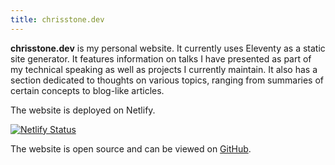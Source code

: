 ```yaml
---
title: chrisstone.dev
---
```


**chrisstone.dev** is my personal website. It currently uses Eleventy as a static site generator. It features
information on talks I have presented as part of my technical speaking as well as projects I currently maintain. It also
has a section dedicated to thoughts on various topics, ranging from summaries of certain concepts to blog-like articles.

The website is deployed on Netlify.

[![Netlify Status](https://api.netlify.com/api/v1/badges/bbeff905-f565-4b19-9557-165201ebafa5/deploy-status)](https://app.netlify.com/sites/chrisstonedev-11ty/deploys)

The website is open source and can be viewed on [GitHub](https://github.com/chrisstonedev/personal-website-11ty).